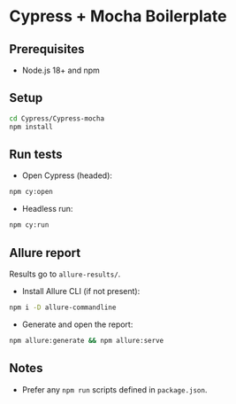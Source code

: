 # Cypress + Mocha Boilerplate

## Prerequisites
- Node.js 18+ and npm

## Setup
```bash
cd Cypress/Cypress-mocha
npm install
```

## Run tests
- Open Cypress (headed):
```bash
npm cy:open
```
- Headless run:
```bash
npm cy:run
```

## Allure report
Results go to `allure-results/`.

- Install Allure CLI (if not present):
```bash
npm i -D allure-commandline
```
- Generate and open the report:
```bash
npm allure:generate && npm allure:serve
```

## Notes
- Prefer any `npm run` scripts defined in `package.json`.
